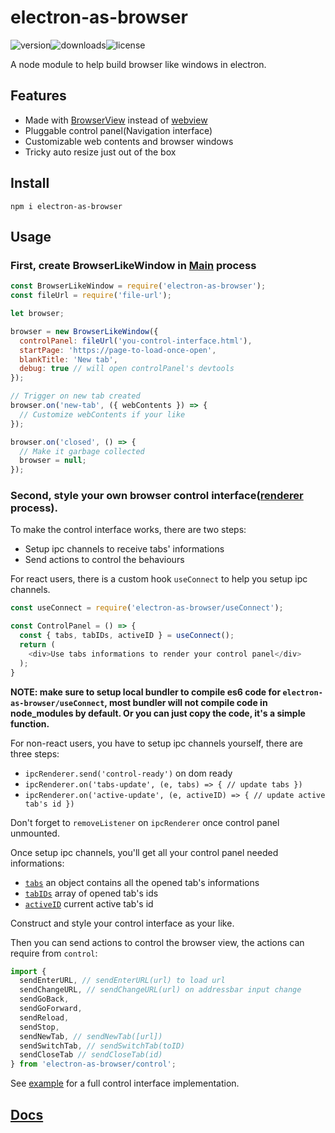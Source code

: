 # electron-as-browser

![version](https://img.shields.io/npm/v/electron-as-browser.svg?style=flat-square)![downloads](https://img.shields.io/npm/dt/electron-as-browser.svg?style=flat-square)![license](https://img.shields.io/npm/l/electron-as-browser.svg?style=flat-square)

A node module to help build	browser like windows in electron.

## Features

-   Made with [BrowserView](https://electronjs.org/docs/api/browser-view) instead of [webview](https://electronjs.org/docs/api/webview-tag)
-   Pluggable control panel(Navigation interface)
-   Customizable web contents and browser windows
-   Tricky auto resize just out of the box

## Install

`npm i electron-as-browser`

## Usage

### First, create BrowserLikeWindow in [Main](https://electronjs.org/docs/glossary#main-process) process

```javascript
const BrowserLikeWindow = require('electron-as-browser');
const fileUrl = require('file-url');

let browser;

browser = new BrowserLikeWindow({
  controlPanel: fileUrl('you-control-interface.html'),
  startPage: 'https://page-to-load-once-open',
  blankTitle: 'New tab',
  debug: true // will open controlPanel's devtools
});

// Trigger on new tab created
browser.on('new-tab', ({ webContents }) => {
  // Customize webContents if your like
});

browser.on('closed', () => {
  // Make it garbage collected
  browser = null;
});
```

### Second, style your own browser control interface([renderer](https://electronjs.org/docs/glossary#renderer-process) process).

To make the control interface works, there are two steps:

-   Setup ipc channels to receive tabs' informations
-   Send actions to control the behaviours

For react users, there is a custom hook `useConnect` to help you setup ipc channels.

```javascript
const useConnect = require('electron-as-browser/useConnect');

const ControlPanel = () => {
  const { tabs, tabIDs, activeID } = useConnect();
  return (
    <div>Use tabs informations to render your control panel</div>
  );
}
```

**NOTE: make sure to setup local bundler to compile es6 code for `electron-as-browser/useConnect`, most bundler will not compile code in node_modules by default. Or you can just copy the code, it's a simple function.**

For non-react users, you have to setup ipc channels yourself, there are three steps:

-   `ipcRenderer.send('control-ready')` on dom ready
-   `ipcRenderer.on('tabs-update', (e, tabs) => { // update tabs })`
-   `ipcRenderer.on('active-update', (e, activeID) => { // update active tab's id })`

Don't forget to `removeListener` on `ipcRenderer` once control panel unmounted.

Once setup ipc channels, you'll get all your control panel needed informations:

-   [`tabs`](./docs/index.html#tabs) an object contains all the opened tab's informations
-   [`tabIDs`](./docs/index.html#tabid) array of opened tab's ids
-   [`activeID`](./docs/index.html#tabid) current active tab's id

Construct and style your control interface as your like.

Then you can send actions to control the browser view, the actions can require from `control`:

```javascript
import {
  sendEnterURL, // sendEnterURL(url) to load url
  sendChangeURL, // sendChangeURL(url) on addressbar input change
  sendGoBack,
  sendGoForward,
  sendReload,
  sendStop,
  sendNewTab, // sendNewTab([url])
  sendSwitchTab, // sendSwitchTab(toID)
  sendCloseTab // sendCloseTab(id)
} from 'electron-as-browser/control';
```

See [example](./example) for a full control interface implementation.

## [Docs](./docs/index.html)

